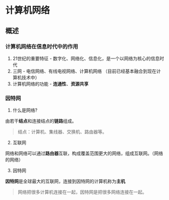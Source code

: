 # 计算机网络

## 概述

### 计算机网络在信息时代中的作用

1. 21世纪的重要特征 - 数字化、网络化、信息化，是一个以网络为核心的信息时代
2. 三网 - 电信网络、有线电视网络、计算机网络 （目前已经基本融合到现在计算机技术中）
3. 计算机网络的功能 - **连通性**、**资源共享**

### 因特网

1. 什么是网络?

由若干**结点**和连接结点的**链路**组成。

> 结点：计算机、集线器、交换机、路由器等。

2. 互联网

网络和网络可以通过**路由器**互联，构成覆盖范围更大的网络，组成互联网。（网络的网络）

3. 因特网

**因特网**是全球最大的互联网，连接到因特网的计算机称为**主机**

> 网络把很多计算机连接在一起，因特网是把很多网络连接在一起。